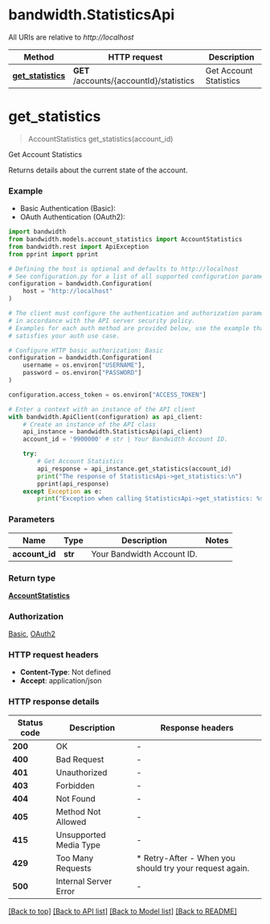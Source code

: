 # bandwidth.StatisticsApi

All URIs are relative to *http://localhost*

Method | HTTP request | Description
------------- | ------------- | -------------
[**get_statistics**](StatisticsApi.md#get_statistics) | **GET** /accounts/{accountId}/statistics | Get Account Statistics


# **get_statistics**
> AccountStatistics get_statistics(account_id)

Get Account Statistics

Returns details about the current state of the account.

### Example

* Basic Authentication (Basic):
* OAuth Authentication (OAuth2):

```python
import bandwidth
from bandwidth.models.account_statistics import AccountStatistics
from bandwidth.rest import ApiException
from pprint import pprint

# Defining the host is optional and defaults to http://localhost
# See configuration.py for a list of all supported configuration parameters.
configuration = bandwidth.Configuration(
    host = "http://localhost"
)

# The client must configure the authentication and authorization parameters
# in accordance with the API server security policy.
# Examples for each auth method are provided below, use the example that
# satisfies your auth use case.

# Configure HTTP basic authorization: Basic
configuration = bandwidth.Configuration(
    username = os.environ["USERNAME"],
    password = os.environ["PASSWORD"]
)

configuration.access_token = os.environ["ACCESS_TOKEN"]

# Enter a context with an instance of the API client
with bandwidth.ApiClient(configuration) as api_client:
    # Create an instance of the API class
    api_instance = bandwidth.StatisticsApi(api_client)
    account_id = '9900000' # str | Your Bandwidth Account ID.

    try:
        # Get Account Statistics
        api_response = api_instance.get_statistics(account_id)
        print("The response of StatisticsApi->get_statistics:\n")
        pprint(api_response)
    except Exception as e:
        print("Exception when calling StatisticsApi->get_statistics: %s\n" % e)
```



### Parameters


Name | Type | Description  | Notes
------------- | ------------- | ------------- | -------------
 **account_id** | **str**| Your Bandwidth Account ID. | 

### Return type

[**AccountStatistics**](AccountStatistics.md)

### Authorization

[Basic](../README.md#Basic), [OAuth2](../README.md#OAuth2)

### HTTP request headers

 - **Content-Type**: Not defined
 - **Accept**: application/json

### HTTP response details

| Status code | Description | Response headers |
|-------------|-------------|------------------|
**200** | OK |  -  |
**400** | Bad Request |  -  |
**401** | Unauthorized |  -  |
**403** | Forbidden |  -  |
**404** | Not Found |  -  |
**405** | Method Not Allowed |  -  |
**415** | Unsupported Media Type |  -  |
**429** | Too Many Requests |  * Retry-After - When you should try your request again. <br>  |
**500** | Internal Server Error |  -  |

[[Back to top]](#) [[Back to API list]](../README.md#documentation-for-api-endpoints) [[Back to Model list]](../README.md#documentation-for-models) [[Back to README]](../README.md)

